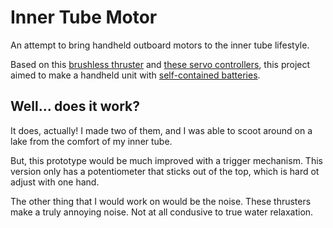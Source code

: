 # Inner Tube Motor

An attempt to bring handheld outboard motors to the inner tube lifestyle.

Based on this [brushless thruster](https://www.amazon.com/gp/product/B09BVFCX4S/) and
[these servo controllers](https://www.amazon.com/gp/product/B088KMG8DQ/), this project aimed to make a handheld unit
with [self-contained batteries](https://www.thingiverse.com/thing:6080710).

## Well... does it work?

It does, actually! I made two of them, and I was able to scoot around on a lake from the comfort of my inner tube.

But, this prototype would be much improved with a trigger mechanism. This version only has a potentiometer that sticks
out of the top, which is hard ot adjust with one hand.

The other thing that I would work on would be the noise. These thrusters make a truly annoying noise. Not at all
condusive to true water relaxation.
